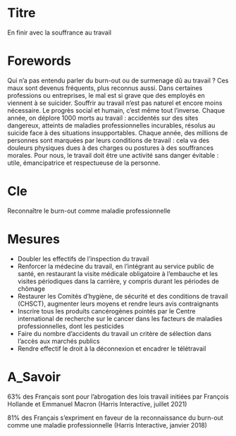 # Titre

En finir avec la souffrance au travail

# Forewords

Qui n’a pas entendu parler du burn-out ou de surmenage dû au travail ? Ces maux sont devenus fréquents, plus reconnus aussi. Dans certaines professions ou entreprises, le mal est si grave que des employés en viennent à se suicider.
Souffrir au travail n’est pas naturel et encore moins nécessaire. Le progrès social et humain, c’est même tout l’inverse.
Chaque année, on déplore 1000 morts au travail : accidentés sur des sites dangereux, atteints de maladies professionnelles incurables, résolus au suicide face à des situations insupportables. Chaque année, des millions de personnes sont marquées par leurs conditions de travail : cela va des douleurs physiques dues à des charges ou postures à des souffrances morales. Pour nous, le travail doit être une activité sans danger évitable : utile, émancipatrice et respectueuse de la personne.

# Cle

Reconnaître le burn-out comme maladie professionnelle

# Mesures

* Doubler les effectifs de l’inspection du travail
* Renforcer la médecine du travail, en l’intégrant au service public de santé, en restaurant la visite médicale obligatoire à l’embauche et les visites périodiques dans la carrière, y compris durant les périodes de chômage
* Restaurer les Comités d’hygiène, de sécurité et des conditions de travail (CHSCT), augmenter leurs moyens et rendre leurs avis contraignants
* Inscrire tous les produits cancérogènes pointés par le Centre international de recherche sur le cancer dans les facteurs de maladies professionnelles, dont les pesticides
* Faire du nombre d’accidents du travail un critère de sélection dans l’accès aux marchés publics
* Rendre effectif le droit à la déconnexion et encadrer le télétravail

# A_Savoir

63% des Français sont pour l’abrogation des lois travail initiées par François Hollande et Emmanuel Macron (Harris Interactive, juillet 2021)

81% des Français s’expriment en faveur de la reconnaissance du burn-out comme une maladie professionnelle (Harris Interactive, janvier 2018)
